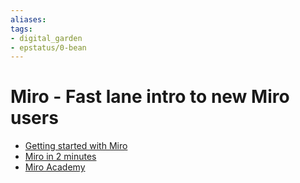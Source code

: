 ```yaml
---
aliases: 
tags: 
- digital_garden
- epstatus/0-bean
---
```

# Miro - Fast lane intro to new Miro users


+ [Getting started with Miro](https://vimeo.com/318988801)
+ [Miro in 2 minutes](https://vimeo.com/688857715)
+ [Miro Academy](https://academy.miro.com/)




